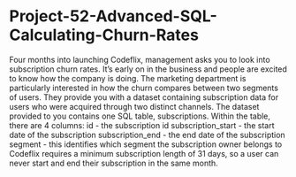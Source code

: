 # Project-52-Advanced-SQL-Calculating-Churn-Rates
Four months into launching Codeflix, management asks you to look into subscription churn rates. It’s early on in the business and people are excited to know how the company is doing.  The marketing department is particularly interested in how the churn compares between two segments of users. They provide you with a dataset containing subscription data for users who were acquired through two distinct channels.  The dataset provided to you contains one SQL table, subscriptions. Within the table, there are 4 columns:  id - the subscription id subscription_start - the start date of the subscription subscription_end - the end date of the subscription segment - this identifies which segment the subscription owner belongs to Codeflix requires a minimum subscription length of 31 days, so a user can never start and end their subscription in the same month.
